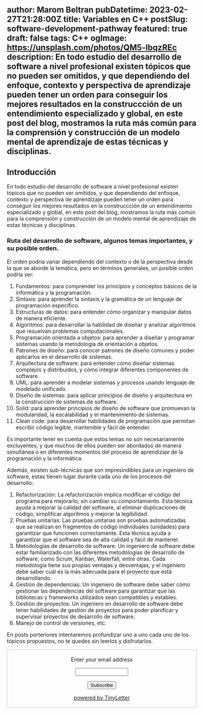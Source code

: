 author: Marom Beltran
pubDatetime: 2023-02-27T21:28:00Z
title: Variables en C++
postSlug: software-development-pathway
featured: true
draft: false
tags: C++
ogImage: https://unsplash.com/photos/QM5-lbqzREc
description: En todo estudio del desarrollo de software a nivel profesional existen tópicos que no pueden ser omitidos,
y que dependiendo del enfoque, contexto y perspectiva de aprendizaje pueden tener un orden para conseguir los mejores resultados en la
construccción de un entendimiento especializado y global, en este post del blog, mostramos la ruta más común para la comprensión y 
construcción de un modelo mental de aprendizaje de estas técnicas y disciplinas.
---

## Introducción
En todo estudio del desarrollo de software a nivel profesional existen tópicos que no pueden ser omitidos,
y que dependiendo del enfoque, contexto y perspectiva de aprendizaje pueden tener un orden para conseguir los mejores resultados en la
construccción de un entendimiento especializado y global, en este post del blog, mostramos la ruta más común para la comprensión y
construcción de un modelo mental de aprendizaje de estas técnicas y disciplinas.

### Ruta del desarrollo de software, algunos temas importantes, y su posible orden.

El orden podría variar dependiendo del contexto o de la perspectiva desde la que se aborde la temática, pero en términos generales, un posible orden podría ser:

1. Fundamentos: para comprender los principios y conceptos básicos de la informática y la programación.
2. Sintaxis: para aprender la sintaxis y la gramática de un lenguaje de programación específico.
3. Estructuras de datos: para entender cómo organizar y manipular datos de manera eficiente.
4. Algoritmos: para desarrollar la habilidad de diseñar y analizar algoritmos que resuelvan problemas computacionales.
5. Programación orientada a objetos: para aprender a diseñar y programar sistemas usando la metodología de orientación a objetos.
6. Patrones de diseño: para conocer patrones de diseño comunes y poder aplicarlos en el desarrollo de sistemas.
7. Arquitectura de software: para entender cómo diseñar sistemas complejos y distribuidos, y cómo integrar diferentes componentes de software.
8. UML: para aprender a modelar sistemas y procesos usando lenguaje de modelado unificado.
9. Diseño de sistemas: para aplicar principios de diseño y arquitectura en la construcción de sistemas de software.
10. Solid: para aprender principios de diseño de software que promuevan la modularidad, la escalabilidad y el mantenimiento de sistemas.
11. Clean code: para desarrollar habilidades de programación que permitan escribir código legible, mantenible y fácil de entender.

Es importante tener en cuenta que estos temas no son necesariamente excluyentes, y que muchos de ellos pueden ser abordados de manera simultánea o en diferentes momentos del proceso de aprendizaje de la programación y la informática.

Además, existen sub-técnicas que son impresindibles para un ingeniero de software, estas tienen lugar durante cada uno de los procesos del desarrollo:
1. Refactorización: La refactorización implica modificar el código del programa para mejorarlo, sin cambiar su comportamiento. Esta técnica ayuda a mejorar la calidad del software, al eliminar duplicaciones de código, simplificar algoritmos y mejorar la legibilidad. 
2. Pruebas unitarias: Las pruebas unitarias son pruebas automatizadas que se realizan en fragmentos de código individuales (unidades) para garantizar que funcionen correctamente. Esta técnica ayuda a garantizar que el software sea de alta calidad y fácil de mantener.
3. Metodologías de desarrollo de software: Un ingeniero de software debe estar familiarizado con las diferentes metodologías de desarrollo de software, como Scrum, Kanban, Waterfall, entre otras. Cada metodología tiene sus propias ventajas y desventajas, y el ingeniero debe saber cuál es la más adecuada para el proyecto que está desarrollando.
4. Gestión de dependencias: Un ingeniero de software debe saber cómo gestionar las dependencias del software para garantizar que las bibliotecas y frameworks utilizados sean compatibles y estables.
5. Gestión de proyectos: Un ingeniero en desarrollo de software debe tener habilidades de gestión de proyectos para poder planificar y supervisar proyectos de desarrollo de software.
6. Manejo de control de versiones, etc.

En posts porteriores intentaremos profundizar uno a uno cada uno de los tópicos propuestos, no te quedes sin leerlos y disfrutarlos.

<form style="border:1px solid #ccc;padding:3px;text-align:center;" action="https://tinyletter.com/marombeltran" method="post" target="popupwindow" onsubmit="window.open('https://tinyletter.com/marombeltran', 'popupwindow', 'scrollbars=yes,width=800,height=600');return true"><p><label for="tlemail">Enter your email address</label></p><p><input type="text" style="width:140px" name="email" id="tlemail" /></p><input type="hidden" value="1" name="embed"/><input type="submit" value="Subscribe" /><p><a href="https://tinyletter.com" target="_blank">powered by TinyLetter</a></p></form>
        


